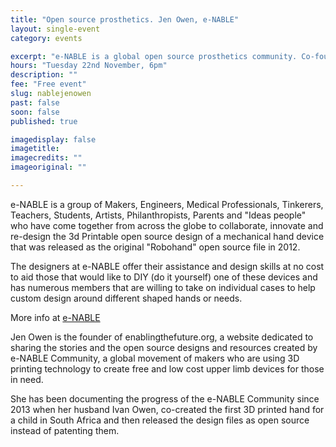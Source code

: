 ```yaml
---
title: "Open source prosthetics. Jen Owen, e-NABLE"
layout: single-event
category: events

excerpt: "e-NABLE is a global open source prosthetics community. Co-founder Jen Owen is coming from Seattle to share e-NABLE story with us"
hours: "Tuesday 22nd November, 6pm"
description: ""
fee: "Free event"
slug: nablejenowen
past: false
soon: false
published: true

imagedisplay: false
imagetitle:
imagecredits: ""
imageoriginal: ""

---
```


e-NABLE is a group of Makers, Engineers, Medical Professionals, Tinkerers, Teachers, Students, Artists, Philanthropists, Parents and "Ideas people" who have come together from across the globe to collaborate, innovate and re-design the 3d Printable open source design of a mechanical hand device that was released as the original "Robohand" open source file in 2012.

The designers at e-NABLE offer their assistance and design skills at no cost to aid those that would like to DIY (do it yourself) one of these devices and has numerous members that are willing to take on individual cases to help custom design around different shaped hands or needs.

More info at [e-NABLE](http://enablingthefuture.org)

Jen Owen is the founder of enablingthefuture.org, a website dedicated to sharing the stories and the open source designs and resources created by e-NABLE Community, a global movement of makers who are using 3D printing technology to create free and low cost upper limb devices for those in need.

She has been documenting the progress of the e-NABLE Community since 2013 when her husband Ivan Owen, co-created the first 3D printed hand for a child in South Africa and then released the design files as open source instead of patenting them.
